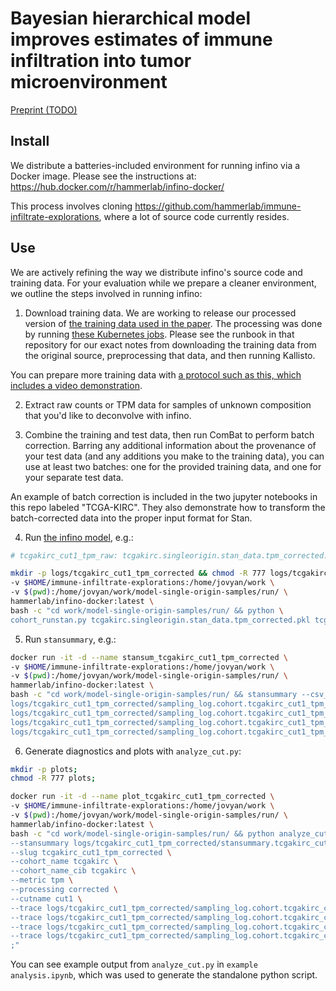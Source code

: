 # Bayesian hierarchical model improves estimates of immune infiltration into tumor microenvironment

[Preprint (TODO)](#)

## Install

We distribute a batteries-included environment for running infino via a Docker image. Please see the instructions at: https://hub.docker.com/r/hammerlab/infino-docker/

This process involves cloning https://github.com/hammerlab/immune-infiltrate-explorations, where a lot of source code currently resides.

## Use

We are actively refining the way we distribute infino's source code and training data. For your evaluation while we prepare a cleaner environment, we outline the steps involved in running infino:

1. Download training data. We are working to release our processed version of [the training data used in the paper](https://www.nature.com/articles/sdata201551). The processing was done by running [these Kubernetes jobs](https://github.com/hammerlab/infiltrate-rnaseq-pipeline/). Please see the runbook in that repository for our exact notes from downloading the training data from the original source, preprocessing that data, and then running Kallisto.

You can prepare more training data with [a protocol such as this, which includes a video demonstration](https://www.ncbi.nlm.nih.gov/pmc/articles/PMC3144656/).

2. Extract raw counts or TPM data for samples of unknown composition that you'd like to deconvolve with infino.

3. Combine the training and test data, then run ComBat to perform batch correction. Barring any additional information about the provenance of your test data (and any additions you make to the training data), you can use at least two batches: one for the provided training data, and one for your separate test data.

An example of batch correction is included in the two jupyter notebooks in this repo labeled "TCGA-KIRC". They also demonstrate how to transform the batch-corrected data into the proper input format for Stan. 

4. Run [the infino model](https://github.com/hammerlab/immune-infiltrate-explorations/blob/master/model-single-origin-samples/models/model6.2_negbinom_matrix_correlation_features_oos_optim.stan), e.g.:

```bash
# tcgakirc_cut1_tpm_raw: tcgakirc.singleorigin.stan_data.tpm_corrected.pkl, tcgakirc.standict.cut1.tpm.corrected.pkl

mkdir -p logs/tcgakirc_cut1_tpm_corrected && chmod -R 777 logs/tcgakirc_cut1_tpm_corrected && docker run -it -d --name tcgakirc_cut1_tpm_corrected \
-v $HOME/immune-infiltrate-explorations:/home/jovyan/work \
-v $(pwd):/home/jovyan/work/model-single-origin-samples/run/ \
hammerlab/infino-docker:latest \
bash -c "cd work/model-single-origin-samples/run/ && python \
cohort_runstan.py tcgakirc.singleorigin.stan_data.tpm_corrected.pkl tcgakirc.standict.cut1.tpm.corrected.pkl tcgakirc_cut1_tpm_corrected 2>&1 | tee logs/tcgakirc_cut1_tpm_corrected/run_stan.tcgakirc_cut1_tpm_corrected.consoleout.txt"
```

5. Run `stansummary`, e.g.:

```bash
docker run -it -d --name stansum_tcgakirc_cut1_tpm_corrected \
-v $HOME/immune-infiltrate-explorations:/home/jovyan/work \
-v $(pwd):/home/jovyan/work/model-single-origin-samples/run/ \
hammerlab/infino-docker:latest \
bash -c "cd work/model-single-origin-samples/run/ && stansummary --csv_file=logs/tcgakirc_cut1_tpm_corrected/stansummary.tcgakirc_cut1_tpm_corrected.csv \
logs/tcgakirc_cut1_tpm_corrected/sampling_log.cohort.tcgakirc_cut1_tpm_corrected.txt_0.csv \
logs/tcgakirc_cut1_tpm_corrected/sampling_log.cohort.tcgakirc_cut1_tpm_corrected.txt_1.csv \
logs/tcgakirc_cut1_tpm_corrected/sampling_log.cohort.tcgakirc_cut1_tpm_corrected.txt_2.csv \
logs/tcgakirc_cut1_tpm_corrected/sampling_log.cohort.tcgakirc_cut1_tpm_corrected.txt_3.csv > /dev/null;"
```

6. Generate diagnostics and plots with `analyze_cut.py`:

```bash
mkdir -p plots;
chmod -R 777 plots;

docker run -it -d --name plot_tcgakirc_cut1_tpm_corrected \
-v $HOME/immune-infiltrate-explorations:/home/jovyan/work \
-v $(pwd):/home/jovyan/work/model-single-origin-samples/run/ \
hammerlab/infino-docker:latest \
bash -c "cd work/model-single-origin-samples/run/ && python analyze_cut.py \
--stansummary logs/tcgakirc_cut1_tpm_corrected/stansummary.tcgakirc_cut1_tpm_corrected.csv \
--slug tcgakirc_cut1_tpm_corrected \
--cohort_name tcgakirc \
--cohort_name_cib tcgakirc \
--metric tpm \
--processing corrected \
--cutname cut1 \
--trace logs/tcgakirc_cut1_tpm_corrected/sampling_log.cohort.tcgakirc_cut1_tpm_corrected.txt_0.csv \
--trace logs/tcgakirc_cut1_tpm_corrected/sampling_log.cohort.tcgakirc_cut1_tpm_corrected.txt_1.csv \
--trace logs/tcgakirc_cut1_tpm_corrected/sampling_log.cohort.tcgakirc_cut1_tpm_corrected.txt_2.csv \
--trace logs/tcgakirc_cut1_tpm_corrected/sampling_log.cohort.tcgakirc_cut1_tpm_corrected.txt_3.csv \
;"
```

You can see example output from `analyze_cut.py` in `example analysis.ipynb`, which was used to generate the standalone python script.


